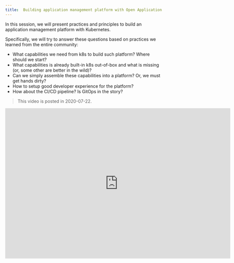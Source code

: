 ```yaml
---
title:  Building application management platform with Open Application Model
---
```


In this session, we will present practices and principles to build an application management platform with Kubernetes.

Specifically, we will try to answer these questions based on practices we learned from the entire community:

* What capabilities we need from k8s to build such platform? Where should we start?
* What capabilities is already built-in k8s out-of-box and what is missing (or, some other are better in the wild)?
* Can we simply assemble these capabilities into a platform? Or, we must get hands dirty?
* How to setup good developer experience for the platform?
* How about the CI/CD pipeline? Is GitOps in the story?

> This video is posted in 2020-07-22.

<iframe width="720" height="480" src="https://www.youtube.com/embed/fagh1_vVmVY" title="YouTube video player" frameborder="0" allow="accelerometer; autoplay; clipboard-write; encrypted-media; gyroscope; picture-in-picture" allowfullscreen></iframe>
